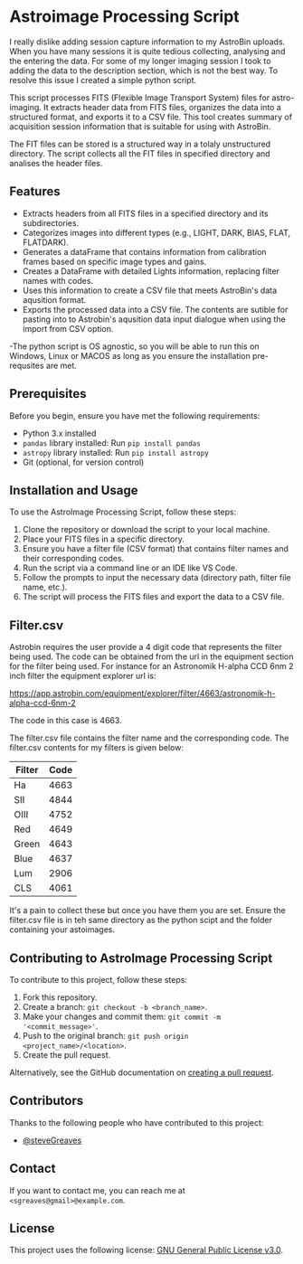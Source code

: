 # Astroimage Processing Script

I really dislike adding session capture information to my AstroBin uploads. When you have many sessions it is quite tedious collecting, analysing and the entering the data.
For some of my longer imaging session I took to adding the data to the description section, which is not the best way. To resolve this issue I created a simple python script.

This script processes FITS (Flexible Image Transport System) files for astro-imaging. It extracts header data from FITS files, organizes the data into a structured format, and exports it to a CSV file. This tool creates summary of acquisition session information that is suitable for using with AstroBin.

The FIT files can be stored is a structured way in a tolaly unstructured directory. The script collects all the FIT files in specified directory and analises the header files.

## Features

- Extracts headers from all FITS files in a specified directory and its subdirectories.
- Categorizes images into different types (e.g., LIGHT, DARK, BIAS, FLAT, FLATDARK).
- Generates  a dataFrame that contains information from calibration frames based on specific image types and gains.
- Creates a DataFrame with detailed Lights information, replacing filter names with codes.
- Uses this information to create a CSV file that meets AstroBin's data aqusition format. 
- Exports the processed data into a CSV file. The contents are sutible for pasting into to Astrobin's aqusition data input dialogue when using the import from CSV option.

-The python script is OS agnostic, so you will be able to run this on Windows, Linux or MACOS as long as you ensure the installation pre-requsites are met.

## Prerequisites

Before you begin, ensure you have met the following requirements:

- Python 3.x installed
- `pandas` library installed: Run `pip install pandas`
- `astropy` library installed: Run `pip install astropy`
- Git (optional, for version control)

## Installation and Usage

To use the AstroImage Processing Script, follow these steps:

1. Clone the repository or download the script to your local machine.
2. Place your FITS files in a specific directory.
3. Ensure you have a filter file (CSV format) that contains filter names and their corresponding codes.
4. Run the script via a command line or an IDE like VS Code.
5. Follow the prompts to input the necessary data (directory path, filter file name, etc.).
6. The script will process the FITS files and export the data to a CSV file.

## Filter.csv
Astrobin requires the user provide a 4 digit code that represents the filter being used. The code can be obtained from the url in the equipment section for the filter being used.
For instance for an Astronomik H-alpha CCD 6nm 2 inch filter the equipment explorer url is:

https://app.astrobin.com/equipment/explorer/filter/4663/astronomik-h-alpha-ccd-6nm-2 

The code in this case is 4663.

The filter.csv file contains the filter name and the corresponding code. The filter.csv contents for my filters is given below:

|Filter|Code|
|------|----|
|Ha    |4663|
|SII   |4844|
|OIII  |4752|
|Red   |4649|
|Green |4643|
|Blue  |4637|
|Lum   |2906|
|CLS   |4061|

It's a pain to collect these but once you have them you are set. Ensure the filter.csv file is in teh same directory as the python scipt and the folder containing your astoimages.
## Contributing to AstroImage Processing Script

To contribute to this project, follow these steps:

1. Fork this repository.
2. Create a branch: `git checkout -b <branch_name>`.
3. Make your changes and commit them: `git commit -m '<commit_message>'`.
4. Push to the original branch: `git push origin <project_name>/<location>`.
5. Create the pull request.

Alternatively, see the GitHub documentation on [creating a pull request](https://docs.github.com/en/github/collaborating-with-issues-and-pull-requests/creating-a-pull-request).

## Contributors

Thanks to the following people who have contributed to this project:

- [@steveGreaves](https://github.com/SteveGreaves/)

## Contact

If you want to contact me, you can reach me at `<sgreaves@gmail>@example.com`.

## License

This project uses the following license: [GNU General Public License v3.0](https://github.com/SteveGreaves/AstroBinUploader/blob/main/LICENSE).

